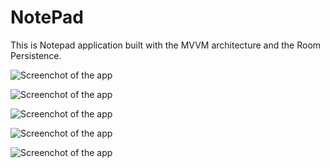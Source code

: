 # NotePad
This is Notepad application built with the MVVM architecture and the Room Persistence.

![Screenchot of the app](https://github.com/alexeluro/NotePad/blob/4f0fd0c9ba823036ee7c710d4b73558913c895f1/WhatsApp%20Image%202020-01-03%20at%205.20.07%20AM.jpeg)

![Screenchot of the app](https://github.com/alexeluro/NotePad/blob/4f0fd0c9ba823036ee7c710d4b73558913c895f1/WhatsApp%20Image%202020-01-03%20at%205.20.07%20AM%20(1).jpeg)

![Screenchot of the app](https://github.com/alexeluro/NotePad/blob/4f0fd0c9ba823036ee7c710d4b73558913c895f1/WhatsApp%20Image%202020-01-03%20at%205.20.06%20AM.jpeg)

![Screenchot of the app](https://github.com/alexeluro/NotePad/blob/4f0fd0c9ba823036ee7c710d4b73558913c895f1/WhatsApp%20Image%202020-01-03%20at%205.20.06%20AM%20(2).jpeg)

![Screenchot of the app](https://github.com/alexeluro/NotePad/blob/4f0fd0c9ba823036ee7c710d4b73558913c895f1/WhatsApp%20Image%202020-01-03%20at%205.20.06%20AM%20(1).jpeg)

